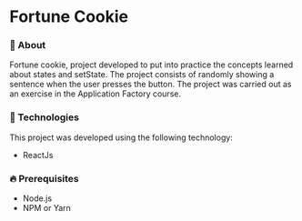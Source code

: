 # Fortune Cookie


### 🔖 About
Fortune cookie, project developed to put into practice the concepts learned about states and setState. The project consists of randomly showing a sentence when the user presses the button. The project was carried out as an exercise in the Application Factory course.
    
### 🚀 Technologies
This project was developed using the following technology:

+ ReactJs

### 🔥 Prerequisites
+ Node.js <br/>
+ NPM or Yarn 

